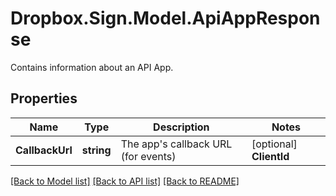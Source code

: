# Dropbox.Sign.Model.ApiAppResponse
Contains information about an API App.

## Properties

Name | Type | Description | Notes
------------ | ------------- | ------------- | -------------
**CallbackUrl** | **string** |  The app&#39;s callback URL (for events)  | [optional] **ClientId** | **string** |  The app&#39;s client id  | [optional] **CreatedAt** | **int** |  The time that the app was created  | [optional] **Domains** | **List&lt;string&gt;** |  The domain name(s) associated with the app  | [optional] **Name** | **string** |  The name of the app  | [optional] **IsApproved** | **bool** |  Boolean to indicate if the app has been approved  | [optional] **Oauth** | [**ApiAppResponseOAuth**](ApiAppResponseOAuth.md) |    | [optional] **Options** | [**ApiAppResponseOptions**](ApiAppResponseOptions.md) |    | [optional] **OwnerAccount** | [**ApiAppResponseOwnerAccount**](ApiAppResponseOwnerAccount.md) |    | [optional] **WhiteLabelingOptions** | [**ApiAppResponseWhiteLabelingOptions**](ApiAppResponseWhiteLabelingOptions.md) |    | [optional] 

[[Back to Model list]](../README.md#documentation-for-models) [[Back to API list]](../README.md#documentation-for-api-endpoints) [[Back to README]](../README.md)

